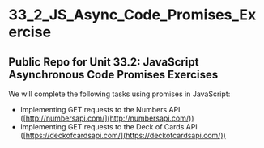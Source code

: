 # 33_2_JS_Async_Code_Promises_Exercise
## Public Repo for Unit 33.2: JavaScript Asynchronous Code Promises Exercises
We will complete the following tasks using promises in JavaScript:
- Implementing GET requests to the Numbers API ([http://numbersapi.com/](http://numbersapi.com/))
- Implementing GET requests to the Deck of Cards API ([https://deckofcardsapi.com/](https://deckofcardsapi.com/))
